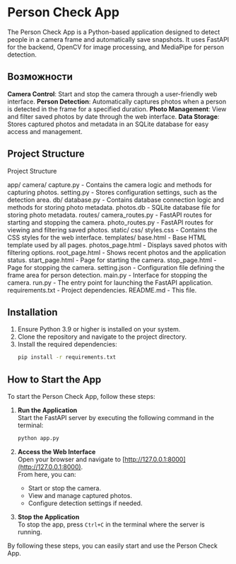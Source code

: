 # Person Check App

The Person Check App is a Python-based application designed to detect people in a camera frame and automatically save snapshots. It uses FastAPI for the backend, OpenCV for image processing, and MediaPipe for person detection.

## Возможности

**Camera Control**: Start and stop the camera through a user-friendly web interface.
**Person Detection**: Automatically captures photos when a person is detected in the frame for a specified duration.
**Photo Management**: View and filter saved photos by date through the web interface.
**Data Storage**: Stores captured photos and metadata in an SQLite database for easy access and management.

## Project Structure

Project Structure

app/
   camera/
         capture.py - Contains the camera logic and methods for capturing photos.
         setting.py - Stores configuration settings, such as the detection area.
   db/
      database.py - Contains database connection logic and methods for storing photo metadata.
      photos.db - SQLite database file for storing photo metadata.
   routes/
         camera_routes.py - FastAPI routes for starting and stopping the camera.
         photo_routes.py - FastAPI routes for viewing and filtering saved photos.
   static/
         css/
            styles.css - Contains the CSS styles for the web interface.
   templates/
            base.html - Base HTML template used by all pages.
            photos_page.html - Displays saved photos with filtering options.
            root_page.html - Shows recent photos and the application status.
            start_page.html - Page for starting the camera.
            stop_page.html - Page for stopping the camera.
   setting.json - Configuration file defining the frame area for person detection.
   main.py - Interface for stopping the camera.
   run.py - The entry point for launching the FastAPI application.
   requirements.txt - Project dependencies.
   README.md - This file.



## Installation

1. Ensure Python 3.9 or higher is installed on your system.
2. Clone the repository and navigate to the project directory.
3. Install the required dependencies:
   ```bash
   pip install -r requirements.txt
   ```

## How to Start the App

To start the Person Check App, follow these steps:

1. **Run the Application**  
   Start the FastAPI server by executing the following command in the terminal:
   ```bash
   python app.py
   ```

2. **Access the Web Interface**  
   Open your browser and navigate to [http://127.0.0.1:8000](http://127.0.0.1:8000).  
   From here, you can:
   - Start or stop the camera.
   - View and manage captured photos.
   - Configure detection settings if needed.

3. **Stop the Application**  
   To stop the app, press `Ctrl+C` in the terminal where the server is running.

By following these steps, you can easily start and use the Person Check App.
